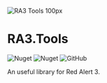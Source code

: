 ![RA3 Tools 100px](https://user-images.githubusercontent.com/17956756/148715792-5db21b5b-5a81-4b29-b88a-478e863cb8b1.png)

# RA3.Tools
![Nuget](https://img.shields.io/nuget/v/RA3.Tools)
![Nuget](https://img.shields.io/nuget/dt/RA3.Tools)
![GitHub](https://img.shields.io/github/license/MrBBBaiXue/RA3.Tools)

An useful library for Red Alert 3.
